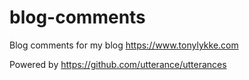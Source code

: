# blog-comments
Blog comments for my blog https://www.tonylykke.com

Powered by https://github.com/utterance/utterances
